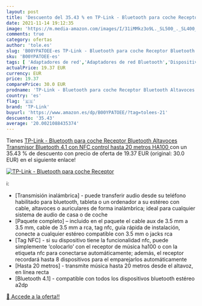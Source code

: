```yaml
---
layout: post
title: 'Descuento del 35.43 % en TP-Link - Bluetooth para coche Receptor '
date: 2021-11-14 19:12:35
image: 'https://m.media-amazon.com/images/I/31iMMkz3o9L._SL500_._SL400_.jpg'
comments: true
category: ofertas
author: 'tole.es'
slug: 'B00YPATOEE-es TP-Link - Bluetooth para coche Receptor Bluetooth...'
sku: 'B00YPATOEE-es'
tags: [ 'Adaptadores de red','Adaptadores de red Bluetooth','Dispositivos de red','Informática','bluetooth','tp-link', ]
actualPrice: 19.37 EUR
currency: EUR
price: 19.37
comparePrice: 30.0 EUR
prodname: 'TP-Link - Bluetooth para coche Receptor Bluetooth Altavoces  Transmisor Bluetooth 4.1 con NFC  control hasta 20 metros  HA100 '
country: 'es'
flag: '🇪🇸'
brand: 'TP-Link'
buyurl: 'https://www.amazon.es/dp/B00YPATOEE/?tag=tolees-21'
descuento: '35.43'
average: '20.0021088435374'
---
```


Tienes [TP-Link - Bluetooth para coche Receptor Bluetooth Altavoces  Transmisor Bluetooth 4.1 con NFC  control hasta 20 metros  HA100 ](https://www.amazon.es/dp/B00YPATOEE/?tag=tolees-21) con un 35.43 % de descuento con precio de oferta de 19.37 EUR (original: 30.0 EUR) en el siguiente enlace!

[![TP-Link - Bluetooth para coche Receptor ](https://m.media-amazon.com/images/I/31iMMkz3o9L._SL500_._SL400_.jpg)](https://www.amazon.es/dp/B00YPATOEE/?tag=tolees-21)

ℹ️:

- [Transmisión inalámbrica] - puede transferir audio desde su teléfono habilitado para bluetooth, tableta o un ordenador a su estéreo con cable, altavoces o auriculares de forma inalámbrica; ideal para cualquier sistema de audio de casa o de coche
- [Paquete completo] – incluido en el paquete el cable aux de 3.5 mm a 3.5 mm, cable de 3.5 mm a rca, tag nfc, guía rápida de instalación, conecte a cualquier estéreo compatible con 3.5 mm o jacks rca
- [Tag NFC] - si su dispositivo tiene la funcionalidad nfc, puede simplemente ‘colocarlo’ con el receptor de música ha100 o con la etiqueta nfc para conectarse automáticamente; además, el receptor recordará hasta 8 dispositivos para el emparejarlos automáticamente
- [Hasta 20 metros] - transmite música hasta 20 metros desde el altavoz, en línea recta
- [Bluetooth 4.1] - compatible con todos los dispositivos bluetooth estéreo a2dp

[🛒 Accede a la oferta!!](https://www.amazon.es/dp/B00YPATOEE/?tag=tolees-21)

